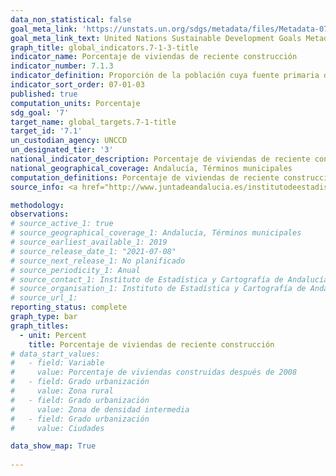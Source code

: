 ```yaml
---
data_non_statistical: false
goal_meta_link: 'https://unstats.un.org/sdgs/metadata/files/Metadata-07-01-03.pdf'
goal_meta_link_text: United Nations Sustainable Development Goals Metadata (PDF 232KB)
graph_title: global_indicators.7-1-3-title
indicator_name: Porcentaje de viviendas de reciente construcción
indicator_number: 7.1.3
indicator_definition: Proporción de la población cuya fuente primaria de energía son los combustibles y tecnologías limpios
indicator_sort_order: 07-01-03
published: true
computation_units: Porcentaje
sdg_goal: '7'
target_name: global_targets.7-1-title
target_id: '7.1'
un_custodian_agency: UNCCD
un_designated_tier: '3'
national_indicator_description: Porcentaje de viviendas de reciente construcción
national_geographical_coverage: Andalucía, Términos municipales
computation_definitions: Porcentaje de viviendas de reciente construcción en el municipio, por lo tanto que se ajustan a normativa constructiva y energética más reciente y eficiente. Viviendas construidas desde 2008, viviendas construidas desde 1980. Este indicador aproxima, a nivel municipal, la población cuya fuente primaria de energía son los combustibles y tecnologías limpios
source_info: <a href="http://www.juntadeandalucia.es/institutodeestadisticaycartografia/espacios-construidos/viviendas/index.htm" target="_blank">http://www.juntadeandalucia.es/institutodeestadisticaycartografia/espacios-construidos/viviendas/index.htm</a>

methodology:
observations: 
# source_active_1: true
# source_geographical_coverage_1: Andalucía, Términos municipales
# source_earliest_available_1: 2019
# source_release_date_1: "2021-07-08"
# source_next_release_1: No planificado
# source_periodicity_1: Anual
# source_contact_1: Instituto de Estadística y Cartografía de Andalucía
# source_organisation_1: Instituto de Estadística y Cartografía de Andalucía
# source_url_1:
reporting_status: complete
graph_type: bar
graph_titles:
  - unit: Percent
    title: Porcentaje de viviendas de reciente construcción
# data_start_values:
#   - field: Variable
#     value: Porcentaje de viviendas construidas después de 2008
#   - field: Grado urbanización
#     value: Zona rural
#   - field: Grado urbanización
#     value: Zona de densidad intermedia
#   - field: Grado urbanización
#     value: Ciudades

data_show_map: True
  
---
```


